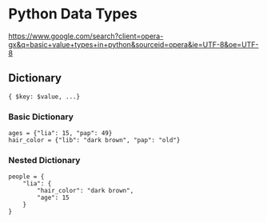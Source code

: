 # Python Data Types 

https://www.google.com/search?client=opera-gx&q=basic+value+types+in+python&sourceid=opera&ie=UTF-8&oe=UTF-8

## Dictionary
    { $key: $value, ...}

### Basic Dictionary

    ages = {"lia": 15, "pap": 49}
    hair_color = {"lib": "dark brown", "pap": "old"}

### Nested Dictionary

    people = {
        "lia": {
            "hair_color": "dark brown", 
            "age": 15
        }
    }
